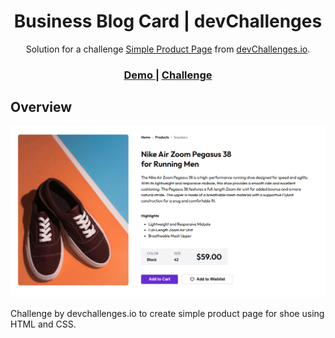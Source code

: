 <h1 align="center"> Business Blog Card | devChallenges</h1>

<div align="center">
   Solution for a challenge <a href="https://devchallenges.io/challenge/simple-product-page-challenge" target="_blank">Simple Product Page</a> from <a href="http://devchallenges.io" target="_blank">devChallenges.io</a>.
</div>

<div align="center">
  <h3>
    <a href="https://codebyev.github.io/shoe-product-page">
      Demo
    </a>
    <span> | </span>
    <a href="https://devchallenges.io/challenge/simple-product-page-challenge">
      Challenge
    </a>
  </h3>
</div>


<!-- OVERVIEW -->

## Overview

![screenshot](./screenshot.png)

Challenge by devchallenges.io to create simple product page for shoe using HTML and CSS.
